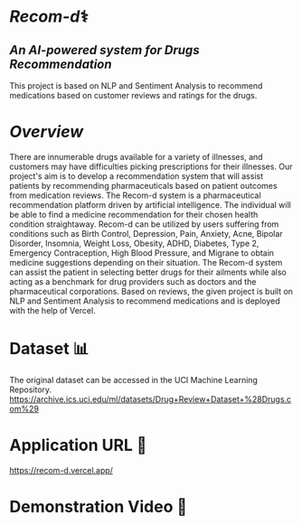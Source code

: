 # *Recom-d*⚕️

## *An AI-powered system for Drugs Recommendation*
This project is based on NLP and Sentiment Analysis to recommend medications based on customer reviews and ratings for the drugs.

# *Overview*
There are innumerable drugs available for a variety of illnesses, and customers may have difficulties picking prescriptions for their illnesses. Our project's aim is to develop a recommendation system that will assist patients by recommending pharmaceuticals based on patient outcomes from medication reviews.
The Recom-d system is a pharmaceutical recommendation platform driven by artificial intelligence.
The individual will be able to find a medicine recommendation for their chosen health condition straightaway.
Recom-d can be utilized by users suffering from conditions such as Birth Control, Depression, Pain, Anxiety, Acne, Bipolar Disorder, Insomnia, Weight Loss, Obesity, ADHD, Diabetes, Type 2, Emergency Contraception, High Blood Pressure, and Migrane to obtain medicine suggestions depending on their situation.
The Recom-d system can assist the patient in selecting better drugs for their ailments while also acting as a benchmark for drug providers such as doctors and the pharmaceutical corporations. Based on reviews, the given project is built on NLP and Sentiment Analysis to recommend medications and is deployed with the help of Vercel.


# Dataset 📊
The original dataset can be accessed in the UCI Machine Learning Repository.
https://archive.ics.uci.edu/ml/datasets/Drug+Review+Dataset+%28Drugs.com%29


# Application URL 📱
https://recom-d.vercel.app/


# Demonstration Video 🎥
